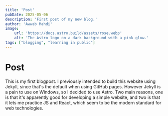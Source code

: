 ```yaml
---
title: 'Post'
pubDate: 2025-05-06
description: 'First post of my new blog.'
author: 'Awwab Mahdi'
image:
    url: 'https://docs.astro.build/assets/rose.webp'
    alt: 'The Astro logo on a dark background with a pink glow.'
tags: ["blogging", "learning in public"]
---
```


# Post

This is my first blogpost. I previously intended to build this website using Jekyll, since that's the default when using
GitHub pages. However Jekyll is a pain to use on Windows, so I decided to use Astro. Two main reasons, one is that it's
apparently good for developing a simple website, and two is that it lets me practice JS and React, which seem to be the 
modern standard for web technologies. 